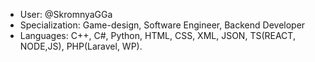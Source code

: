 - User: @SkromnyaGGa
- Specialization: Game-design, Software Engineer, Backend Developer
- Languages: C++, C#, Python, HTML, CSS, XML, JSON, TS(REACT, NODE,JS), PHP(Laravel, WP).

